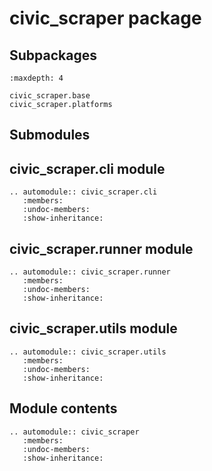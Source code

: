 # civic_scraper package

## Subpackages

```{toctree}
:maxdepth: 4

civic_scraper.base
civic_scraper.platforms
```

## Submodules

## civic_scraper.cli module

```{eval-rst}
.. automodule:: civic_scraper.cli
   :members:
   :undoc-members:
   :show-inheritance:
```

## civic_scraper.runner module

```{eval-rst}
.. automodule:: civic_scraper.runner
   :members:
   :undoc-members:
   :show-inheritance:
```

## civic_scraper.utils module

```{eval-rst}
.. automodule:: civic_scraper.utils
   :members:
   :undoc-members:
   :show-inheritance:
```

## Module contents

```{eval-rst}
.. automodule:: civic_scraper
   :members:
   :undoc-members:
   :show-inheritance:
```
